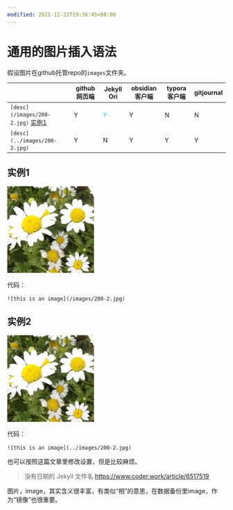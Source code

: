 ```yaml
---
modified: 2021-12-22T19:36:45+08:00
---
```


# 通用的图片插入语法

假设图片在github托管repo的`images`文件夹。



|                               | github网页端                | Jekyll Ori | obsidian客户端 | typora客户端 | gitjournal |
| ----------------------------- | --------------------------- | ---------- | -------------- | ------------ | ---------- |
|`[desc](/images/200-2.jpg)` [实例1](2021-12-22-hard%20life.md#实例1)   | Y | <font color='#12e2ca'>Y</font>          | Y              | N            | N          |
|`[desc](../images/200-2.jpg)` | Y | N          | Y              | Y            | Y          |

## 实例1
![this is an image](/images/200-2.jpg)

代码：
```
![this is an image](/images/200-2.jpg)
```

## 实例2
![this is an image](../images/200-2.jpg)

代码：
```
![this is an image](../images/200-2.jpg)
```

也可以按照这篇文章里修改设置，但是比较麻烦。

> 没有日期的 Jekyll 文件名
> https://www.coder.work/article/6517519

图片，image，其实含义很丰富，有类似“相”的意思，在数据备份里image，作为“镜像”也很重要。
